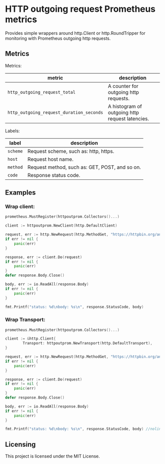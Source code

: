 # HTTP outgoing request Prometheus metrics

Provides simple wrappers around http.Client or http.RoundTripper for monitoring with Prometheus outgoing http requests.

## Metrics

Metrics:

| metric                                         | description                                      |
|------------------------------------------------|--------------------------------------------------|
| `http_outgoing_request_total`                  | A counter for outgoing http requests.            |
| `http_outgoing_request_duration_seconds`       | A histogram of outgoing http request latencies.  |

Labels:

| label    | description                                    |
|----------|------------------------------------------------|
| `scheme` | Request scheme, such as: http, https.          |
| `host`   | Request host name.                             |
| `method` | Request method, such as: GET, POST, and so on. |
| `code`   | Response status code.                          |

## Examples

### Wrap client:

``` go
prometheus.MustRegister(httpoutprom.Collectors()...)

client := httpoutprom.NewClient(http.DefaultClient)

request, err := http.NewRequest(http.MethodGet, "https://httpbin.org/anything", nil)
if err != nil {
	panic(err)
}

response, err := client.Do(request)
if err != nil {
	panic(err)
}
defer response.Body.Close()

body, err := io.ReadAll(response.Body)
if err != nil {
	panic(err)
}
	
fmt.Printf("status: %d\nbody: %s\n", response.StatusCode, body)
```

### Wrap Transport:

``` go
prometheus.MustRegister(httpoutprom.Collectors()...)

client := &http.Client{
		Transport: httpoutprom.NewTransport(http.DefaultTransport),
}

request, err := http.NewRequest(http.MethodGet, "https://httpbin.org/anything", nil)
if err != nil {
	panic(err)
}

response, err := client.Do(request)
if err != nil {
	panic(err)
}
defer response.Body.Close()

body, err := io.ReadAll(response.Body)
if err != nil {
	panic(err)
}

fmt.Printf("status: %d\nbody: %s\n", response.StatusCode, body) //nolint:forbidigo
```

## Licensing

This project is licensed under the MIT License.